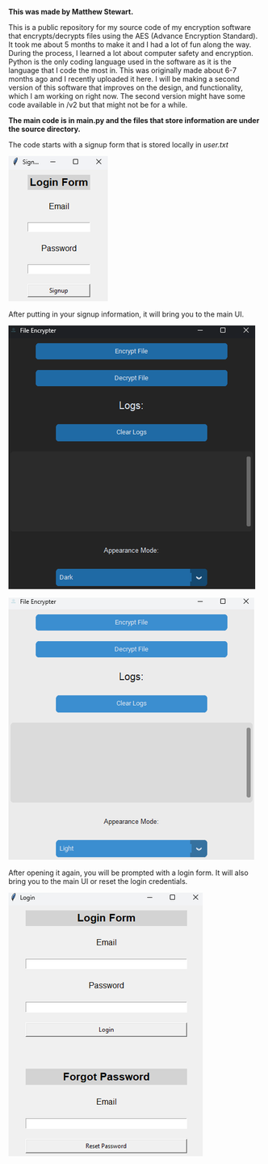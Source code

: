 **This was made by Matthew Stewart.**


This is a public repository for my source code of my encryption software that encrypts/decrypts files using the AES (Advance Encryption Standard). It took me about 5 months to make it and I had a lot of fun along the way. During the process, I learned a lot about computer safety and encryption. Python is the only coding language used in the software as it is the language that I code the most in. This was originally made about 6-7 months ago and I recently uploaded it here. I will be making a second version of this software that improves on the design, and functionality, which I am working on right now. The second version might have some code available in /v2 but that might not be for a while.


**The main code is in main.py and the files that store information are under the source directory.**

The code starts with a signup form that is stored locally in *user.txt*

![alt text](https://github.com/matt-s-0/Python-Encryption-Software/blob/main/source/signupform.png)



After putting in your signup information, it will bring you to the main UI.

![alt text](https://github.com/matt-s-0/Python-Encryption-Software/blob/main/source/maindark.png)


![alt text](https://github.com/matt-s-0/Python-Encryption-Software/blob/main/source/mainlight.png)

After opening it again, you will be prompted with a login form. It will also bring you to the main UI or reset the login credentials.

![alt text](https://github.com/matt-s-0/Python-Encryption-Software/blob/main/source/loginform.png)
